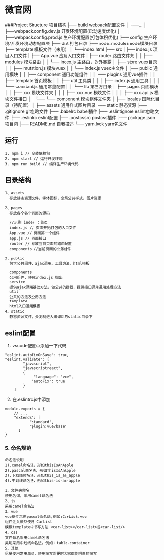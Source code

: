 # 微官网
###Project Structure 项目结构
├── build                     webpack配置文件
│   ├──...
│   ├──webpack.config.dev.js   开发环境配置(启动速度优化)
│   ├──webpack.config.prod.js  生产环境配置(打包体积优化)
├── config                     生产环境/开发环境动态配置项
├── dist                       打包目录
├── node_modules               node模块目录
├── template                   模板文件（未用）
│   └──index.html
├── src
|   ├── index.js               项目入口文件
|   ├── App.vue                应用入口文件
|   ├── router                 路由文件夹
│   │   ├── modules            模块路由
│   │   └── index.js           主路由，对外暴露
│   ├── store                  vuex目录
│   │   ├── mutation.js        模块vuex
│   │   └── index.js           vuex主文件
│   ├── public                 通用模块
│   │   ├── component          通用功能组件
│   │   ├── plugins            通用vue插件
│   │   ├── template           首页模板
│   │   ├── util               工具类
│   │   │   ├── index.js       通用工具
│   │   │   └── constant.js    通用常量配置
│   │   └── lib                第三方目录
│   ├── pages                  页面模块
│   │   ├── xxx                模块文件夹
│   │   │   ├── xxx.vue        模块文件
│   │   │   ├── xxx.api.js     模块文件接口
│   │   └── └── component      模块组件文件夹
│   ├── locales                国际化目录（待配置）
│   ├── assets                 通用样式图片目录
├── static                     静态资源
├── .gitignore                 git忽略文件
├── .babelrc                   babel插件
├── .eslintignore              eslint忽略文件
├── .eslintrc                  eslint配置
├── .postcssrc                 postcss插件
├── package.json               项目包
├── README.md                  自我描述
└── yarn.lock                  yarn包文件
## 运行
```
1. npm i // 安装依赖包
2. npm start // 运行开发环境
3. npm run build // 编译生产环境代码
```

## 目录结构
```
1、assets
  存放静态资源文件，字体图标，全局公共样式，图片资源

2、pages
  存放各个各个页面的源码

  //示例 index ：首页
  index.js // 页面开始打包的入口文件
  App.vue // 页面第一个组件
  app.js // 页面接口
  router // 存放当前页面的路由配置
  components //当前页面的业务组件

3、public 
  包含公共组件、ajax调用、工具方法、html模板

  components
  公用组件，使用index.js 抛出
  service
  提供ajax调用基础方法，做公共的拦截，提供接口调用通用处理方法
  util
  公共的方法及公用方法
  template
  html入口通用模板
4、static
  静态资源文件，会复制进入编译后的static目录下

```

## eslint配置
1. vscode配置中添加一下代码
```
"eslint.autoFixOnSave": true,
"eslint.validate": [
        "javascript",
        "javascriptreact",
        {
             "language": "vue",
            "autoFix": true
        }
    ]
```
2. 在.eslintrc.js中添加
```
module.exports = {
    // ...
    "extends": [
           "standard",
           "plugin:vue/base"
      ]
}
```

### 5. 命名规范
```
命名法说明
1).camel命名法，形如thisIsAnApple
2).pascal命名法，形如ThisIsAnApple
3).下划线命名法，形如this_is_an_apple
4).中划线命名法，形如this-is-an-apple
 
1、文件夹命名
使用名词，采用camel命名法
2、js
采用camel命名法
3、vue
vue组件采用pascal命名法,例如:CarList.vue
组件注入依然使用 CarList
模板template中书写方法 <car-list></car-list>或<car-list/>
4、css
文件命名采用camel命名法
类明采用中划线命名法，例如：table-container
5、其他
尽量使用常用单词，使用简写需要时大家都能明白的简写
 
```